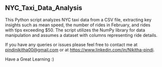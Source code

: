   ## NYC_Taxi_Data_Analysis

This Python script analyzes NYC taxi data from a CSV file, extracting key insights such as mean speed, the number of rides in February, and rides with tips exceeding $50. The script utilizes the NumPy library for data manipulation and assumes a dataset with columns representing ride details.

If you have any queries or issues please feel free to contact me at pindinikitha00@gmail.com or at https://www.linkedin.com/in/Nikitha-pindi.

Have a Great Learning :)

